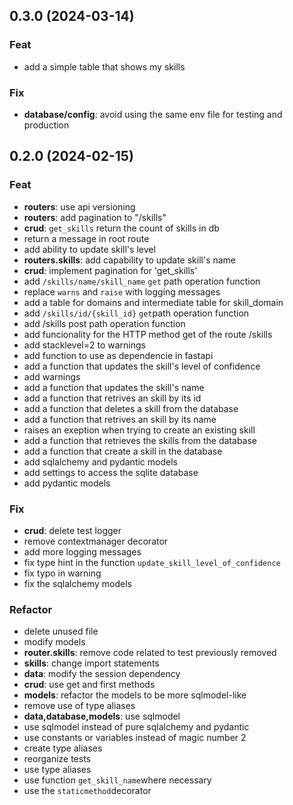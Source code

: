 ## 0.3.0 (2024-03-14)

### Feat

- add a simple table that shows my skills

### Fix

- **database/config**: avoid using the same env file for testing and production

## 0.2.0 (2024-02-15)

### Feat

- **routers**: use api versioning
- **routers**: add pagination to "/skills"
- **crud**: `get_skills` return the count of skills in db
- return a message in root route
- add ability to update skill's level
- **routers.skills**: add capability to update skill's name
- **crud**: implement pagination for 'get_skills'
- add `/skills/name/skill_name` `get` path operation function
- replace `warns` and `raise` with logging messages
- add a table for domains and intermediate table for skill_domain
- add `/skills/id/{skill_id}` `get`path operation function
- add /skills post path operation function
- add funcionality for the HTTP method get of the route /skills
- add stacklevel=2 to warnings
- add function to use as dependencie in fastapi
- add a function that updates the skill's level of confidence
- add warnings
- add a function that updates the skill's name
- add a function that retrives an skill by its id
- add a function that deletes a skill from the database
- add a function that retrives an skill by its name
- raises an exeption when trying to create an existing skill
- add a function that retrieves the skills from the database
- add a function that create a skill in the database
- add sqlalchemy and pydantic models
- add settings to access the sqlite database
- add pydantic models

### Fix

- **crud**: delete test logger
- remove contextmanager decorator
- add more logging messages
- fix type hint in the function `update_skill_level_of_confidence`
- fix typo in warning
- fix the sqlalchemy models

### Refactor

- delete unused file
- modify models
- **router.skills**: remove code related to test previously removed
- **skills**: change import statements
- **data**: modify the session dependency
- **crud**: use get and first methods
- **models**: refactor the models to be more sqlmodel-like
- remove use of type aliases
- **data,database,models**: use sqlmodel
- use sqlmodel instead of pure sqlalchemy and pydantic
- use constants or variables instead of magic number 2
- create type aliases
- reorganize tests
- use type aliases
- use function `get_skill_name`where necessary
- use the `staticmethod`decorator
